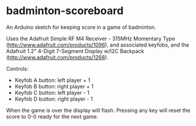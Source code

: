 badminton-scoreboard
====================

An Arduino sketch for keeping score in a game of badminton.

Uses the Adafruit Simple RF M4 Receiver - 315MHz Momentary Type (http://www.adafruit.com/products/1096), and associated keyfobs, and the Adafruit 1.2" 4-Digit 7-Segment Display w/I2C Backpack (http://www.adafruit.com/products/1268).

Controls:
* Keyfob A button: left player + 1
* Keyfob B button: right player + 1
* Keyfob C button: left player - 1
* Keyfob D button: right player - 1

When the game is over the display will flash. Pressing any key will reset the score to 0-0 ready for the next game.
